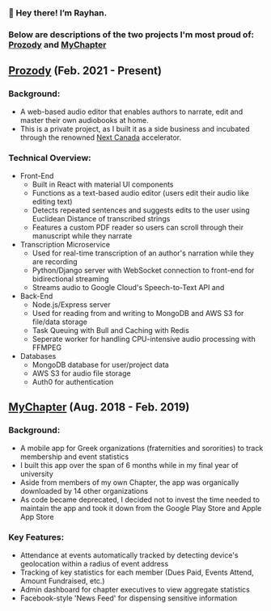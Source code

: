 ### 👋 Hey there! I’m Rayhan.
### Below are descriptions of the two projects I'm most proud of: [Prozody](https://www.prozody.com/) and [MyChapter](https://github.com/rayhanmemon/myChapter)

## [Prozody](https://www.prozody.com/) (Feb. 2021 - Present)

### **Background:**
- A web-based audio editor that enables authors to narrate, edit and master their own audiobooks at home.
- This is a private project, as I built it as a side business and incubated through the renowned [Next Canada](https://www.nextcanada.com/) accelerator. 

### **Technical Overview:**

- Front-End
  - Built in React with material UI components
  - Functions as a text-based audio editor (users edit their audio like editing text)
  - Detects repeated sentences and suggests edits to the user using Euclidean Distance of transcribed strings
  - Features a custom PDF reader so users can scroll through their manuscript while they narrate
- Transcription Microservice
  - Used for real-time transcription of an author's narration while they are recording
  - Python/Django server with WebSocket connection to front-end for bidirectional streaming
  - Streams audio to Google Cloud's Speech-to-Text API and 
- Back-End
  - Node.js/Express server
  - Used for reading from and writing to MongoDB and AWS S3 for file/data storage
  - Task Queuing with Bull and Caching with Redis
  - Seperate worker for handling CPU-intensive audio processing with FFMPEG
- Databases
  - MongoDB database for user/project data
  - AWS S3 for audio file storage
  - Auth0 for authentication

## [MyChapter](https://github.com/rayhanmemon/myChapter) (Aug. 2018 - Feb. 2019)

### **Background:**
- A mobile app for Greek organizations (fraternities and sororities) to track membership and event statistics
- I built this app over the span of 6 months while in my final year of university
- Aside from members of my own Chapter, the app was organically downloaded by 14 other organizations
- As code became deprecated, I decided not to invest the time needed to maintain the app and took it down from the Google Play Store and Apple App Store

### **Key Features:**
- Attendance at events automatically tracked by detecting device's geolocation within a radius of event address 
- Tracking of key statistics for each member (Dues Paid, Events Attend, Amount Fundraised, etc.)
- Admin dashboard for chapter executives to view aggregate statistics
- Facebook-style 'News Feed' for dispensing sensitive information

<!---
rayhanmemon/rayhanmemon is a ✨ special ✨ repository because its `README.md` (this file) appears on your GitHub profile.
You can click the Preview link to take a look at your changes.
--->
